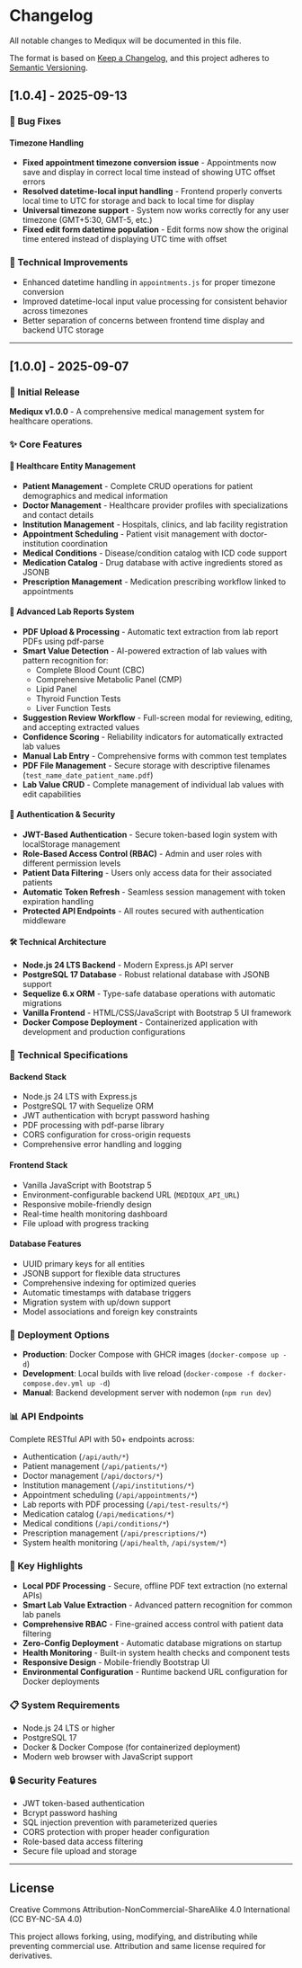 # Changelog

All notable changes to Mediqux will be documented in this file.

The format is based on [Keep a Changelog](https://keepachangelog.com/en/1.0.0/),
and this project adheres to [Semantic Versioning](https://semver.org/spec/v2.0.0.html).

## [1.0.4] - 2025-09-13

### 🐛 Bug Fixes

#### Timezone Handling
- **Fixed appointment timezone conversion issue** - Appointments now save and display in correct local time instead of showing UTC offset errors
- **Resolved datetime-local input handling** - Frontend properly converts local time to UTC for storage and back to local time for display
- **Universal timezone support** - System now works correctly for any user timezone (GMT+5:30, GMT-5, etc.)
- **Fixed edit form datetime population** - Edit forms now show the original time entered instead of displaying UTC time with offset

### 🔧 Technical Improvements
- Enhanced datetime handling in `appointments.js` for proper timezone conversion
- Improved datetime-local input value processing for consistent behavior across timezones
- Better separation of concerns between frontend time display and backend UTC storage

---

## [1.0.0] - 2025-09-07

### 🎉 Initial Release

**Mediqux v1.0.0** - A comprehensive medical management system for healthcare operations.

### ✨ Core Features

#### 🏥 Healthcare Entity Management
- **Patient Management** - Complete CRUD operations for patient demographics and medical information
- **Doctor Management** - Healthcare provider profiles with specializations and contact details
- **Institution Management** - Hospitals, clinics, and lab facility registration
- **Appointment Scheduling** - Patient visit management with doctor-institution coordination
- **Medical Conditions** - Disease/condition catalog with ICD code support
- **Medication Catalog** - Drug database with active ingredients stored as JSONB
- **Prescription Management** - Medication prescribing workflow linked to appointments

#### 🔬 Advanced Lab Reports System
- **PDF Upload & Processing** - Automatic text extraction from lab report PDFs using pdf-parse
- **Smart Value Detection** - AI-powered extraction of lab values with pattern recognition for:
  - Complete Blood Count (CBC)
  - Comprehensive Metabolic Panel (CMP) 
  - Lipid Panel
  - Thyroid Function Tests
  - Liver Function Tests
- **Suggestion Review Workflow** - Full-screen modal for reviewing, editing, and accepting extracted values
- **Confidence Scoring** - Reliability indicators for automatically extracted lab values
- **Manual Lab Entry** - Comprehensive forms with common test templates
- **PDF File Management** - Secure storage with descriptive filenames (`test_name_date_patient_name.pdf`)
- **Lab Value CRUD** - Complete management of individual lab values with edit capabilities

#### 🔐 Authentication & Security
- **JWT-Based Authentication** - Secure token-based login system with localStorage management
- **Role-Based Access Control (RBAC)** - Admin and user roles with different permission levels
- **Patient Data Filtering** - Users only access data for their associated patients
- **Automatic Token Refresh** - Seamless session management with token expiration handling
- **Protected API Endpoints** - All routes secured with authentication middleware

#### 🛠 Technical Architecture
- **Node.js 24 LTS Backend** - Modern Express.js API server
- **PostgreSQL 17 Database** - Robust relational database with JSONB support
- **Sequelize 6.x ORM** - Type-safe database operations with automatic migrations
- **Vanilla Frontend** - HTML/CSS/JavaScript with Bootstrap 5 UI framework
- **Docker Compose Deployment** - Containerized application with development and production configurations

### 🔧 Technical Specifications

#### Backend Stack
- Node.js 24 LTS with Express.js
- PostgreSQL 17 with Sequelize ORM
- JWT authentication with bcrypt password hashing
- PDF processing with pdf-parse library
- CORS configuration for cross-origin requests
- Comprehensive error handling and logging

#### Frontend Stack  
- Vanilla JavaScript with Bootstrap 5
- Environment-configurable backend URL (`MEDIQUX_API_URL`)
- Responsive mobile-friendly design
- Real-time health monitoring dashboard
- File upload with progress tracking

#### Database Features
- UUID primary keys for all entities
- JSONB support for flexible data structures
- Comprehensive indexing for optimized queries
- Automatic timestamps with database triggers
- Migration system with up/down support
- Model associations and foreign key constraints

### 🚀 Deployment Options

- **Production**: Docker Compose with GHCR images (`docker-compose up -d`)
- **Development**: Local builds with live reload (`docker-compose -f docker-compose.dev.yml up -d`)
- **Manual**: Backend development server with nodemon (`npm run dev`)

### 📊 API Endpoints

Complete RESTful API with 50+ endpoints across:
- Authentication (`/api/auth/*`)
- Patient management (`/api/patients/*`)
- Doctor management (`/api/doctors/*`)
- Institution management (`/api/institutions/*`)
- Appointment scheduling (`/api/appointments/*`)
- Lab reports with PDF processing (`/api/test-results/*`)
- Medication catalog (`/api/medications/*`)
- Medical conditions (`/api/conditions/*`)
- Prescription management (`/api/prescriptions/*`)
- System health monitoring (`/api/health`, `/api/system/*`)

### 🎯 Key Highlights

- **Local PDF Processing** - Secure, offline PDF text extraction (no external APIs)
- **Smart Lab Value Extraction** - Advanced pattern recognition for common lab panels
- **Comprehensive RBAC** - Fine-grained access control with patient data filtering
- **Zero-Config Deployment** - Automatic database migrations on startup
- **Health Monitoring** - Built-in system health checks and component tests
- **Responsive Design** - Mobile-friendly Bootstrap UI
- **Environmental Configuration** - Runtime backend URL configuration for Docker deployments

### 📋 System Requirements

- Node.js 24 LTS or higher
- PostgreSQL 17
- Docker & Docker Compose (for containerized deployment)
- Modern web browser with JavaScript support

### 🔒 Security Features

- JWT token-based authentication
- Bcrypt password hashing
- SQL injection prevention with parameterized queries
- CORS protection with proper header configuration
- Role-based data access filtering
- Secure file upload and storage

---

## License

Creative Commons Attribution-NonCommercial-ShareAlike 4.0 International (CC BY-NC-SA 4.0)

This project allows forking, using, modifying, and distributing while preventing commercial use. Attribution and same license required for derivatives.
